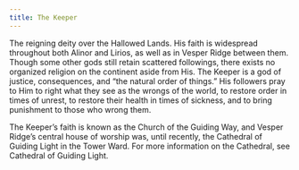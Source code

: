 ```yaml
---
title: The Keeper
---
```


The reigning deity over the Hallowed Lands. His faith is widespread throughout both Alinor and Lirios, as well as in Vesper Ridge between them. Though some other gods still retain scattered followings, there exists no organized religion on the continent aside from His. The Keeper is a god of justice, consequences, and “the natural order of things.” His followers pray to Him to right what they see as the wrongs of the world, to restore order in times of unrest, to restore their health in times of sickness, and to bring punishment to those who wrong them.

The Keeper’s faith is known as the Church of the Guiding Way, and Vesper Ridge’s central house of worship was, until recently, the Cathedral of Guiding Light in the Tower Ward. For more information on the Cathedral, see Cathedral of Guiding Light.